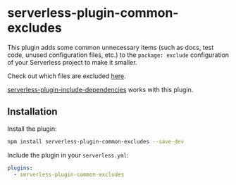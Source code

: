 # serverless-plugin-common-excludes

This plugin adds some common unnecessary items (such as docs, test code, unused configuration files, etc.) to the `package: exclude` configuration of your Serverless project to make it smaller.

Check out which files are excluded [here](https://github.com/dougmoscrop/serverless-plugin-common-excludes/blob/master/common-excludes.js).

[serverless-plugin-include-dependencies](https://github.com/dougmoscrop/serverless-plugin-include-dependencies) works with this plugin.

## Installation

Install the plugin:

```bash
npm install serverless-plugin-common-excludes --save-dev
```

Include the plugin in your `serverless.yml`:

```yaml
plugins:
  - serverless-plugin-common-excludes
```

